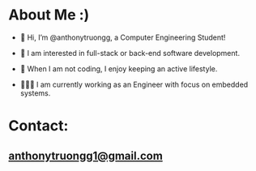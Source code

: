 # About Me :)

- 👋 Hi, I’m @anthonytruongg, a Computer Engineering Student!
- 👀 I am interested in full-stack or back-end software development.
- 💪 When I am not coding, I enjoy keeping an active lifestyle.

- 🧑🏻‍💻 I am currently working as an Engineer with focus on embedded systems.

# Contact:
## anthonytruongg1@gmail.com

<!---
anthonytruongg/anthonytruongg is a ✨ special ✨ repository because its `README.md` (this file) appears on your GitHub profile.
You can click the Preview link to take a look at your changes.
--->
